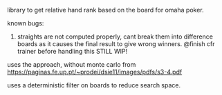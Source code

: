 library to get relative hand rank based on the board for omaha poker.

known bugs:
1) straights are not computed properly, cant break them into difference boards as it causes the final result to give wrong winners. @finish cfr trainer before handling this
STILL WIP!


uses the approach, without monte carlo from https://paginas.fe.up.pt/~prodei/dsie11/images/pdfs/s3-4.pdf

uses a deterministic filter on boards to reduce search space.